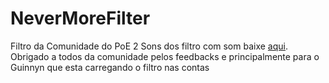 # NeverMoreFilter
Filtro da Comunidade do PoE 2 
Sons dos filtro com som baixe [aqui](https://encurtador.com.br/UAP1Z).
Obrigado a todos da comunidade pelos feedbacks e principalmente para o Guinnyn que esta carregando o filtro nas contas
